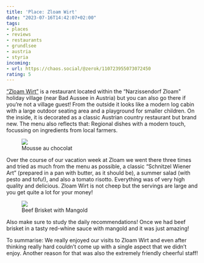 ```yaml
---
title: 'Place: Zloam Wirt'
date: "2023-07-16T14:42:07+02:00"
tags:
- places
- reviews
- restaurants
- grundlsee
- austria
- styria
incoming:
- url: https://chaos.social/@zerok/110723955073072450
rating: 5
---
```


[“Zloam Wirt”](https://www.zloamwirt.at/) is a restaurant located within the “Narzissendorf Zloam" holiday village (near Bad Aussee in Austria) but you can also go there if you’re not a village guest! From the outside it looks like a modern log cabin with a large outdoor seating area and a playground for smaller children. On the inside, it is decorated as a classic Austrian country restaurant but brand new. The menu also reflects that: Regional dishes with a modern touch, focussing on ingredients from local farmers.

<figure><img src="https://zerokspot.com/api/photos/2023/07/16/IMG_0834.jpeg?profile=800"><figcaption>Mousse au chocolat</figcaption></figure>

Over the course of our vacation week at Zloam we went there three times and tried as much from the menu as possible, a classic “Schnitzel Wiener Art” (prepared in a pan with butter, as it should be), a summer salad (with pesto and tofu!), and also a tomato risotto. Everything was of very high quality and delicious. Zloam Wirt is not cheep but the servings are large and you get quite a lot for your money!

<figure><img src="https://zerokspot.com/api/photos/2023/07/16/IMG_0832.jpeg?profile=800"><figcaption>Beef Brisket with Mangold</figcaption></figure>

Also make sure to study the daily recommendations! Once we had beef brisket in a tasty red-whine sauce with mangold and it was just amazing!

To summarise: We really enjoyed our visits to Zloam Wirt and even after thinking really hard couldn’t come up with a single aspect that we didn’t enjoy. Another reason for that was also the extremely friendly cheerful staff!
